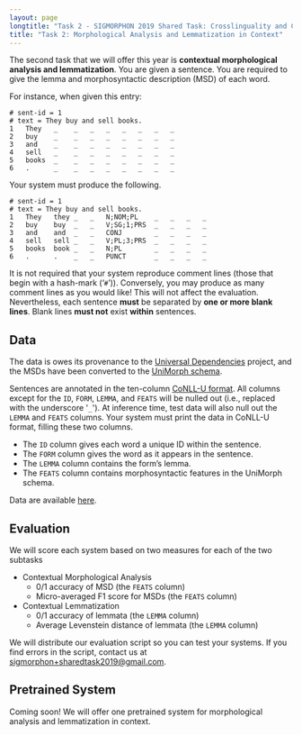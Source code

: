 ```yaml
---
layout: page
longtitle: "Task 2 - SIGMORPHON 2019 Shared Task: Crosslinguality and Context in Morphology"
title: "Task 2: Morphological Analysis and Lemmatization in Context"
---
```


The second task that we will offer this year is **contextual morphological analysis and lemmatization**. You are given a sentence. You are required to give the lemma and morphosyntactic description (MSD) of each word.

For instance, when given this entry:

```
# sent-id = 1
# text = They buy and sell books.
1	They   _	_	_	_	_	_	_	_
2	buy    _	_	_	_	_	_	_	_
3	and    _	_	_	_	_	_	_	_
4	sell   _	_	_	_	_	_	_	_
5	books  _	_	_	_	_	_	_	_
6	.      _	_	_	_	_	_	_	_
```

Your system must produce the following.

```
# sent-id = 1
# text = They buy and sell books.
1	They   they	_	_	N;NOM;PL    _	_	_	_
2	buy    buy	_	_	V;SG;1;PRS	_	_	_	_
3	and    and	_	_	CONJ        _	_	_	_
4	sell   sell	_	_	V;PL;3;PRS  _	_	_	_
5	books  book	_	_	N;PL        _	_	_	_
6	.      .	_	_	PUNCT       _	_	_	_
```

It is not required that your system reproduce comment lines (those that begin with a hash-mark (‘`#`’)). Conversely, you may produce as many comment lines as you would like! This will not affect the evaluation. Nevertheless, each sentence **must** be separated by **one or more blank lines**. Blank lines **must not** exist **within** sentences.

## Data
The data is owes its provenance to the 
[Universal Dependencies](http://universaldependencies.org/) project, and the MSDs have been converted to the [UniMorph schema](https://unimorph.github.io/).

Sentences are annotated in the ten-column [CoNLL-U format](http://universaldependencies.org/format.html). All columns except for the `ID`, `FORM`, `LEMMA`, and `FEATS` will be nulled out (i.e., replaced with the underscore '`_`'). At inference time, test data will also null out the `LEMMA` and `FEATS` columns. Your system must print the data in CoNLL-U format, filling these two columns.

- The `ID` column gives each word a unique ID within the sentence.
- The `FORM` column gives the word as it appears in the sentence.
- The `LEMMA` column contains the form’s lemma.
- The `FEATS` column contains morphosyntactic features in the UniMorph schema.

Data are available [here](https://github.com/sigmorphon/2019).

## Evaluation
We will score each system based on two measures for each of the two subtasks

- Contextual Morphological Analysis
    - 0/1 accuracy of MSD (the `FEATS` column)
    - Micro-averaged F1 score for MSDs (the `FEATS` column)
- Contextual Lemmatization 
    - 0/1 accuracy of lemmata (the `LEMMA` column)
    - Average Levenstein distance of lemmata (the `LEMMA` column)

We will distribute our evaluation script so you can test your systems. If you find errors in the script, contact us at <sigmorphon+sharedtask2019@gmail.com>. 

## Pretrained System
Coming soon! We will offer one pretrained system for morphological analysis and lemmatization in context. 
